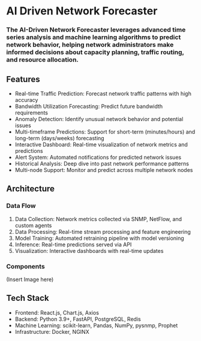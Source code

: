 # AI Driven Network Forecaster

### The AI-Driven Network Forecaster leverages advanced time series analysis and machine learning algorithms to predict network behavior, helping network administrators make informed decisions about capacity planning, traffic routing, and resource allocation.

## Features

* Real-time Traffic Prediction: Forecast network traffic patterns with high accuracy
* Bandwidth Utilization Forecasting: Predict future bandwidth requirements
* Anomaly Detection: Identify unusual network behavior and potential issues
* Multi-timeframe Predictions: Support for short-term (minutes/hours) and long-term (days/weeks) forecasting
* Interactive Dashboard: Real-time visualization of network metrics and predictions
* Alert System: Automated notifications for predicted network issues
* Historical Analysis: Deep dive into past network performance patterns
* Multi-node Support: Monitor and predict across multiple network nodes

## Architecture 

### Data Flow

1. Data Collection: Network metrics collected via SNMP, NetFlow, and custom agents
2. Data Processing: Real-time stream processing and feature engineering
3. Model Training: Automated retraining pipeline with model versioning
4. Inference: Real-time predictions served via API
5. Visualization: Interactive dashboards with real-time updates

### Components

(Insert Image here)

## Tech Stack

* Frontend: React.js, Chart.js, Axios
* Backend: Python 3.9+, FastAPI, PostgreSQL, Redis
* Machine Learning: scikit-learn, Pandas, NumPy, pysnmp, Prophet
* Infrastructure: Docker, NGINX
